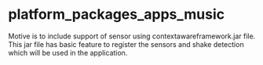 platform_packages_apps_music
============================
Motive is to include support of sensor using contextawareframework.jar file.
This jar file has basic feature to register the sensors and shake detection which will be used in the application.

